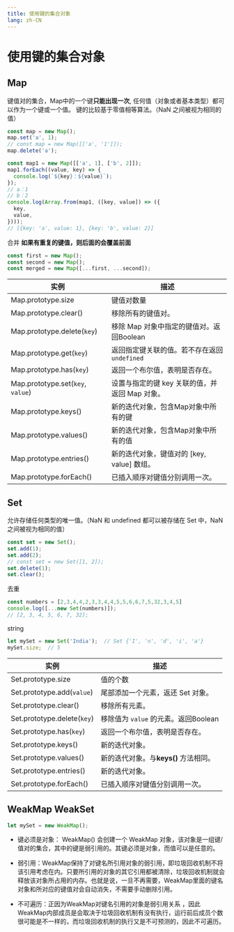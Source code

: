 ```yaml
---
title: 使用键的集合对象
lang: zh-CN
---
```


# 使用键的集合对象
## Map
键值对的集合，Map中的一个键**只能出现一次**, 任何值（对象或者基本类型）都可以作为一个键或一个值。
键的比较基于零值相等算法。（NaN 之间被视为相同的值）
```javascript
const map = new Map();
map.set('a', 1);
// const map = new Map([['a', '1']]);
map.delete('a');
```
```javascript
const map1 = new Map([['a', 1], ['b', 2]]);
map1.forEach((value, key) => {
  console.log(`${key}：${value}`);
});
// a：1  
// b：2
console.log(Array.from(map1, ([key, value]) => ({
  key,
  value,
})));
// [{key: 'a', value: 1}, {key: 'b', value: 2}]
```
合并 **如果有重复的键值，则后面的会覆盖前面**
```javascript
const first = new Map();
const second = new Map();
const merged = new Map([...first, ...second]);
```

|  实例   | 描述              |
| ------- | ---------------------------|
| Map.prototype.size | 键值对数量 |
| Map.prototype.clear() | 移除所有的键值对。 |
| Map.prototype.delete(`key`) | 移除 Map 对象中指定的键值对。返回Boolean |
| Map.prototype.get(`key`) | 返回指定键关联的值。若不存在返回`undefined` |
| Map.prototype.has(`key`) | 返回一个布尔值，表明是否存在。|
| Map.prototype.set(`key`, `value`) | 设置与指定的键 key 关联的值，并返回 Map 对象。|
| Map.prototype.keys() | 新的迭代对象，包含Map对象中所有的键 |
| Map.prototype.values() | 新的迭代对象，包含Map对象中所有的值 |
| Map.prototype.entries() | 新的迭代对象，键值对的 [key, value] 数组。 |
| Map.prototype.forEach() | 已插入顺序对键值分别调用一次。 |

## Set
允许存储任何类型的唯一值。（NaN 和 undefined 都可以被存储在 Set 中，NaN 之间被视为相同的值）

```javascript
const set = new Set();
set.add(1);
set.add(2);
// const set = new Set([1, 2]);
set.delete(1);
set.clear();
```
去重
```javascript
const numbers = [2,3,4,4,2,3,3,4,4,5,5,6,6,7,5,32,3,4,5]
console.log([...new Set(numbers)]);
// [2, 3, 4, 5, 6, 7, 32];
```
string
```javascript
let mySet = new Set('India');  // Set {'I', 'n', 'd', 'i', 'a'}
mySet.size;  // 5
```

|  实例   | 描述              |
| ------- | ---------------------------|
| Set.prototype.size | 值的个数 |
| Set.prototype.add(`value`) | 尾部添加一个元素，返还 Set 对象。 |
| Set.prototype.clear() | 移除所有元素。 |
| Set.prototype.delete(`key`) | 移除值为 `value` 的元素。返回Boolean |
| Set.prototype.has(`key`) | 返回一个布尔值，表明是否存在。|
| Set.prototype.keys() | 新的迭代对象。 |
| Set.prototype.values() | 新的迭代对象。与**keys()** 方法相同。 |
| Set.prototype.entries() | 新的迭代对象。 |
| Set.prototype.forEach() | 已插入顺序对键值分别调用一次。 |


## WeakMap WeakSet

```javascript
let mySet = new WeakMap();
```
* 键必须是对象： WeakMap() 会创建一个 WeakMap 对象，该对象是一组键/值对的集合，其中的键是弱引用的。其键必须是对象，而值可以是任意的。

* 弱引用：WeakMap保持了对键名所引用对象的弱引用，即垃圾回收机制不将该引用考虑在内。只要所引用的对象的其它引用都被清除，垃圾回收机制就会释放该对象所占用的内存。也就是说，一旦不再需要，WeakMap里面的键名对象和所对应的键值对会自动消失，不需要手动删除引用。

* 不可遍历：正因为WeakMap对键名引用的对象是弱引用关系 ，因此WeakMap内部成员是会取决于垃圾回收机制有没有执行，运行前后成员个数很可能是不一样的，而垃圾回收机制的执行又是不可预测的，因此不可遍历。

